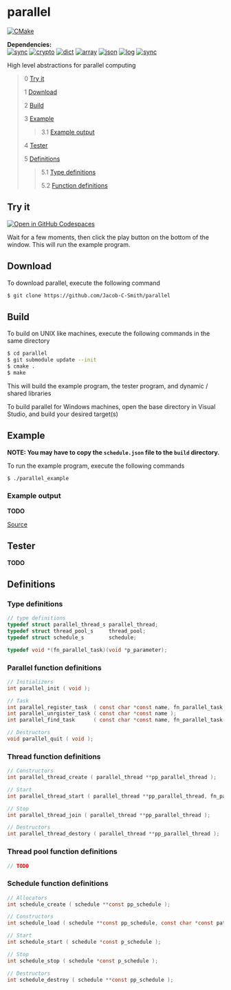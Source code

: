 # parallel
[![CMake](https://github.com/Jacob-C-Smith/parallel/actions/workflows/cmake.yml/badge.svg?branch=main)](https://github.com/Jacob-C-Smith/parallel/actions/workflows/cmake.yml)

**Dependencies:**\
[![sync](https://github.com/Jacob-C-Smith/sync/actions/workflows/cmake.yml/badge.svg)](https://github.com/Jacob-C-Smith/sync/actions/workflows/cmake.yml)
[![crypto](https://github.com/Jacob-C-Smith/crypto/actions/workflows/cmake.yml/badge.svg)](https://github.com/Jacob-C-Smith/crypto/actions/workflows/cmake.yml)
[![dict](https://github.com/Jacob-C-Smith/dict/actions/workflows/cmake.yml/badge.svg)](https://github.com/Jacob-C-Smith/dict/workflows/cmake.yml)
[![array](https://github.com/Jacob-C-Smith/array/actions/workflows/cmake.yml/badge.svg)](https://github.com/Jacob-C-Smith/arrayon/actions/workflows/cmake.yml)
[![json](https://github.com/Jacob-C-Smith/json/actions/workflows/cmake.yml/badge.svg)](https://github.com/Jacob-C-Smith/json/actions/workflows/cmake.yml)
[![log](https://github.com/Jacob-C-Smith/log/actions/workflows/cmake.yml/badge.svg)](https://github.com/Jacob-C-Smith/log/actions/workflows/cmake.yml)
[![sync](https://github.com/Jacob-C-Smith/sync/actions/workflows/cmake.yml/badge.svg)](https://github.com/Jacob-C-Smith/sync/actions/workflows/cmake.yml)

 High level abstractions for parallel computing
 
 > 0 [Try it](#try-it)
 >
 > 1 [Download](#download)
 >
 > 2 [Build](#build)
 >
 > 3 [Example](#example)
 >
 >> 3.1 [Example output](#example-output)
 >
 > 4 [Tester](#tester)
 >
 > 5 [Definitions](#definitions)
 >
 >> 5.1 [Type definitions](#type-definitions)
 >>
 >> 5.2 [Function definitions](#function-definitions)

## Try it
[![Open in GitHub Codespaces](https://github.com/codespaces/badge.svg)](https://codespaces.new/Jacob-C-Smith/parallel?quickstart=1)

Wait for a few moments, then click the play button on the bottom of the window. This will run the example program.

 ## Download
 To download parallel, execute the following command
 ```bash
 $ git clone https://github.com/Jacob-C-Smith/parallel
 ```
 ## Build
 To build on UNIX like machines, execute the following commands in the same directory
 ```bash
 $ cd parallel
 $ git submodule update --init
 $ cmake .
 $ make
 ```
  This will build the example program, the tester program, and dynamic / shared libraries

  To build parallel for Windows machines, open the base directory in Visual Studio, and build your desired target(s)
 ## Example
 **NOTE: You may have to copy the ```schedule.json``` file to the ```build``` directory.**
 
 To run the example program, execute the following commands
 ```bash
 $ ./parallel_example
 ```
 ### Example output
 
 **TODO**
 
 [Source](main.c)

## Tester
 **TODO**
 
 ## Definitions
 ### Type definitions
```c
// type definitions
typedef struct parallel_thread_s parallel_thread;
typedef struct thread_pool_s     thread_pool;
typedef struct schedule_s        schedule;

typedef void *(fn_parallel_task)(void *p_parameter);
```
### Parallel function definitions
 ```c
// Initializers
int parallel_init ( void );

// Task
int parallel_register_task  ( const char *const name, fn_parallel_task  *pfn_parallel_task );
int parallel_unrgister_task ( const char *const name );
int parallel_find_task      ( const char *const name, fn_parallel_task **p_pfn_parallel_task );

// Destructors
void parallel_quit ( void );
 ```

### Thread function definitions
 ```c
// Constructors
int parallel_thread_create ( parallel_thread **pp_parallel_thread );

// Start
int parallel_thread_start ( parallel_thread **pp_parallel_thread, fn_parallel_task *pfn_task, void *p_parameter );

// Stop
int parallel_thread_join ( parallel_thread **pp_parallel_thread );

// Destructors
int parallel_thread_destory ( parallel_thread **pp_parallel_thread );
 ```

### Thread pool function definitions
 ```c
 // TODO
 ```

### Schedule function definitions
 ```c
// Allocators
int schedule_create ( schedule **const pp_schedule );

// Constructors
int schedule_load ( schedule **const pp_schedule, const char *const path );

// Start
int schedule_start ( schedule *const p_schedule );

// Stop
int schedule_stop ( schedule *const p_schedule );

// Destructors
int schedule_destroy ( schedule **const pp_schedule );
 ```
